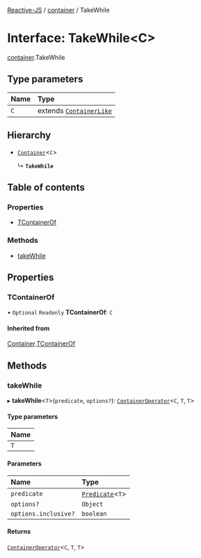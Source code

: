 [Reactive-JS](../README.md) / [container](../modules/container.md) / TakeWhile

# Interface: TakeWhile<C\>

[container](../modules/container.md).TakeWhile

## Type parameters

| Name | Type |
| :------ | :------ |
| `C` | extends [`ContainerLike`](container.ContainerLike.md) |

## Hierarchy

- [`Container`](container.Container.md)<`C`\>

  ↳ **`TakeWhile`**

## Table of contents

### Properties

- [TContainerOf](container.TakeWhile.md#tcontainerof)

### Methods

- [takeWhile](container.TakeWhile.md#takewhile)

## Properties

### TContainerOf

• `Optional` `Readonly` **TContainerOf**: `C`

#### Inherited from

[Container](container.Container.md).[TContainerOf](container.Container.md#tcontainerof)

## Methods

### takeWhile

▸ **takeWhile**<`T`\>(`predicate`, `options?`): [`ContainerOperator`](../modules/container.md#containeroperator)<`C`, `T`, `T`\>

#### Type parameters

| Name |
| :------ |
| `T` |

#### Parameters

| Name | Type |
| :------ | :------ |
| `predicate` | [`Predicate`](../modules/functions.md#predicate)<`T`\> |
| `options?` | `Object` |
| `options.inclusive?` | `boolean` |

#### Returns

[`ContainerOperator`](../modules/container.md#containeroperator)<`C`, `T`, `T`\>
